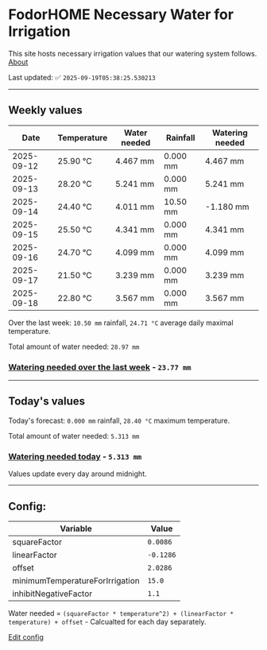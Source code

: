 # FodorHOME Necessary Water for Irrigation

This site hosts necessary irrigation values that our watering system follows. [About](https://github.com/redyau/irrigation)

Last updated: ✅ `2025-09-19T05:38:25.530213`

---

## Weekly values

| Date | Temperature | Water needed | Rainfall | Watering needed |
|-----|-----|-----|-----|-----|
| 2025-09-12 | 25.90 °C | 4.467 mm | 0.000 mm | 4.467 mm |
| 2025-09-13 | 28.20 °C | 5.241 mm | 0.000 mm | 5.241 mm |
| 2025-09-14 | 24.40 °C | 4.011 mm | 10.50 mm | -1.180 mm |
| 2025-09-15 | 25.50 °C | 4.341 mm | 0.000 mm | 4.341 mm |
| 2025-09-16 | 24.70 °C | 4.099 mm | 0.000 mm | 4.099 mm |
| 2025-09-17 | 21.50 °C | 3.239 mm | 0.000 mm | 3.239 mm |
| 2025-09-18 | 22.80 °C | 3.567 mm | 0.000 mm | 3.567 mm |


Over the last week: `10.50 mm` rainfall, `24.71 °C` average daily maximal temperature.

Total amount of water needed: `28.97 mm`

### [Watering needed over the last week](lastweek.txt) - `23.77 mm`

---

## Today's values

Today's forecast: `0.000 mm` rainfall, `28.40 °C` maximum temperature.

Total amount of water needed: `5.313 mm`

### [Watering needed today](today.txt) - `5.313 mm`

Values update every day around midnight.

---

## Config:

| Variable | Value |
|-----|-----|
| squareFactor | `0.0086` |
| linearFactor | `-0.1286` |
| offset | `2.0286` |
| minimumTemperatureForIrrigation | `15.0` |
| inhibitNegativeFactor | `1.1` |

Water needed = `(squareFactor * temperature^2) + (linearFactor * temperature) + offset` - Calcualted for each day separately.

[Edit config](https://github.com/RedyAu/irrigation/edit/main/config.json)
